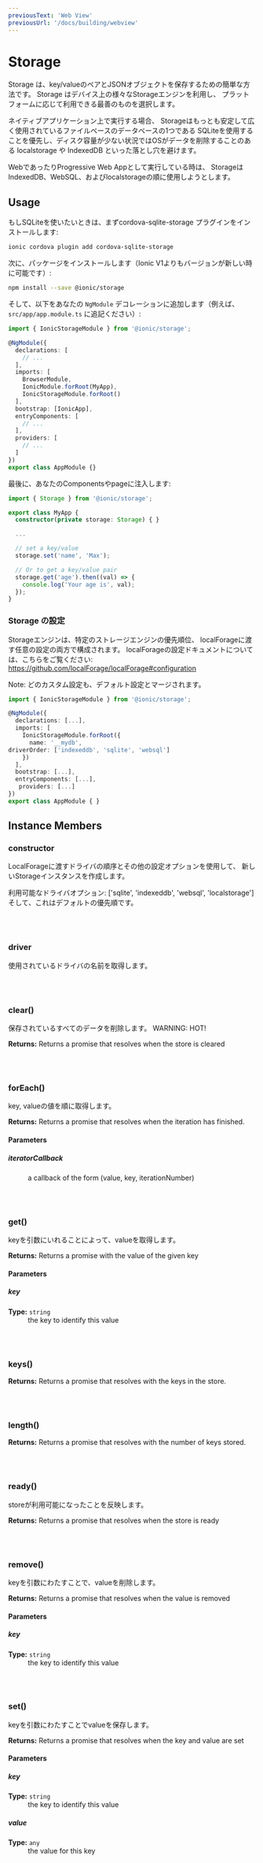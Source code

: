 ```yaml
---
previousText: 'Web View'
previousUrl: '/docs/building/webview'
---
```


# Storage

Storage は、key/valueのペアとJSONオブジェクトを保存するための簡単な方法です。
Storage はデバイス上の様々なStorageエンジンを利用し、
プラットフォームに応じて利用できる最善のものを選択します。

ネイティブアプリケーション上で実行する場合、
Storageはもっとも安定して広く使用されているファイルベースのデータベースの1つである
SQLiteを使用することを優先し、ディスク容量が少ない状況ではOSがデータを削除することのある 
localstorage や IndexedDB といった落とし穴を避けます。

WebであったりProgressive Web Appとして実行している時は、
Storageは IndexedDB、WebSQL、およびlocalstorageの順に使用しようとします。


## Usage


もしSQLiteを使いたいときは、まずcordova-sqlite-storage プラグインをインストールします:
```bash
ionic cordova plugin add cordova-sqlite-storage
```

次に、パッケージをインストールします（Ionic V1よりもバージョンが新しい時に可能です）:
```bash
npm install --save @ionic/storage
```

そして、以下をあなたの `NgModule` デコレーションに追加します（例えば、 `src/app/app.module.ts` に追記ください）:

```typescript
import { IonicStorageModule } from '@ionic/storage';

@NgModule({
  declarations: [
    // ...
  ],
  imports: [
    BrowserModule,
    IonicModule.forRoot(MyApp),
    IonicStorageModule.forRoot()
  ],
  bootstrap: [IonicApp],
  entryComponents: [
    // ...
  ],
  providers: [
    // ...
  ]
})
export class AppModule {}
```

最後に、あなたのComponentsやpageに注入します:
```typescript
import { Storage } from '@ionic/storage';

export class MyApp {
  constructor(private storage: Storage) { }

  ...

  // set a key/value
  storage.set('name', 'Max');

  // Or to get a key/value pair
  storage.get('age').then((val) => {
    console.log('Your age is', val);
  });
}
```


### Storage の設定

Storageエンジンは、特定のストレージエンジンの優先順位、 localForageに渡す任意の設定の両方で構成されます。 localForageの設定ドキュメントについては、こちらをご覧ください:
https://github.com/localForage/localForage#configuration

Note: どのカスタム設定も、デフォルト設定とマージされます。

```typescript
import { IonicStorageModule } from '@ionic/storage';

@NgModule({
  declarations: [...],
  imports: [
    IonicStorageModule.forRoot({
      name: '__mydb',
driverOrder: ['indexeddb', 'sqlite', 'websql']
    })
  ],
  bootstrap: [...],
  entryComponents: [...],
   providers: [...]
})
export class AppModule { }
```


## Instance Members


### constructor

LocalForageに渡すドライバの順序とその他の設定オプションを使用して、
新しいStorageインスタンスを作成します。

利用可能なドライバオプション: ['sqlite', 'indexeddb', 'websql', 'localstorage'] 
そして、これはデフォルトの優先順です。

<br><br>






### driver

使用されているドライバの名前を取得します。


<br><br>



### clear()
保存されているすべてのデータを削除します。 WARNING: HOT!

__Returns:__ Returns a promise that resolves when the store is cleared




<br><br>



### forEach()
key, valueの値を順に取得します。

__Returns:__ Returns a promise that resolves when the iteration has finished.




<h4>Parameters</h4>
<dl><dt><h5>iteratorCallback</h5></dt><dd>a callback of the form (value, key, iterationNumber)</dd></dl><br><br>



### get()
keyを引数にいれることによって、valueを取得します。

__Returns:__ Returns a promise with the value of the given key




<h4>Parameters</h4>
<dl><dt><h5>key</h5><strong>Type:</strong> <code>string</code></dt><dd>the key to identify this value</dd></dl><br><br>



### keys()


__Returns:__ Returns a promise that resolves with the keys in the store.




<br><br>



### length()


__Returns:__ Returns a promise that resolves with the number of keys stored.




<br><br>



### ready()
storeが利用可能になったことを反映します。

__Returns:__ Returns a promise that resolves when the store is ready




<br><br>



### remove()
keyを引数にわたすことで、valueを削除します。

__Returns:__ Returns a promise that resolves when the value is removed




<h4>Parameters</h4>
<dl><dt><h5>key</h5><strong>Type:</strong> <code>string</code></dt><dd>the key to identify this value</dd></dl><br><br>



### set()
keyを引数にわたすことでvalueを保存します。

__Returns:__ Returns a promise that resolves when the key and value are set




<h4>Parameters</h4>
<dl><dt><h5>key</h5><strong>Type:</strong> <code>string</code></dt><dd>the key to identify this value</dd><dt><h5>value</h5><strong>Type:</strong> <code>any</code></dt><dd>the value for this key</dd></dl><br><br>
